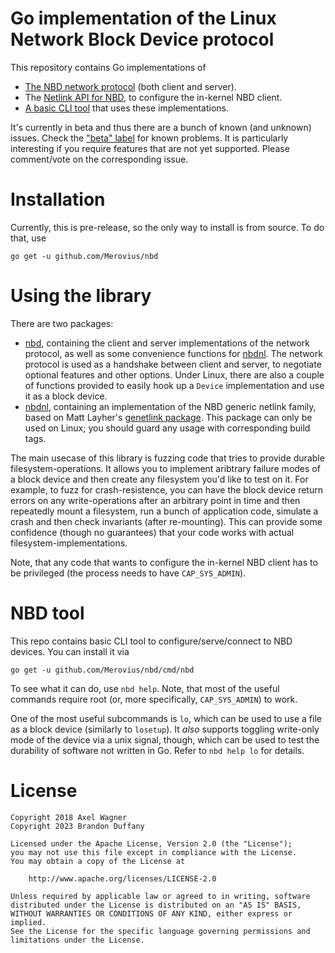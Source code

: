# Go implementation of the Linux Network Block Device protocol

This repository contains Go implementations of

* [The NBD network protocol][nbd-proto] (both client and server).
* The [Netlink API for NBD][nbd-netlink-h], to configure the in-kernel NBD
  client.
* [A basic CLI tool][nbd-tool] that uses these implementations.

It's currently in beta and thus there are a bunch of known (and unknown)
issues. Check the ["beta" label][beta-issues] for known problems. It is
particularly interesting if you require features that are not yet supported.
Please comment/vote on the corresponding issue.

# Installation

Currently, this is pre-release, so the only way to install is from source. To
do that, use

```
go get -u github.com/Merovius/nbd
```

# Using the library

There are two packages:
* [nbd][godoc-nbd], containing the client and server implementations of the
  network protocol, as well as some convenience functions for
  [nbdnl][godoc-nbdnl]. The network protocol is used as a handshake between
  client and server, to negotiate optional features and other options. Under
  Linux, there are also a couple of functions provided to easily hook up a
  `Device` implementation and use it as a block device.
* [nbdnl][godoc-nbdnl], containing an implementation of the NBD generic netlink
  family, based on Matt Layher's [genetlink package][godoc-genetlink]. This
  package can only be used on Linux; you should guard any usage with
  corresponding build tags.

The main usecase of this library is fuzzing code that tries to provide durable
filesystem-operations. It allows you to implement aribtrary failure modes of a
block device and then create any filesystem you'd like to test on it. For
example, to fuzz for crash-resistence, you can have the block device return
errors on any write-operations after an arbitrary point in time and then
repeatedly mount a filesystem, run a bunch of application code, simulate a
crash and then check invariants (after re-mounting). This can provide some
confidence (though no guarantees) that your code works with actual
filesystem-implementations.

Note, that any code that wants to configure the in-kernel NBD client has to be
privileged (the process needs to have `CAP_SYS_ADMIN`).

# NBD tool

This repo contains basic CLI tool to configure/serve/connect to NBD devices. You can install it via

```
go get -u github.com/Merovius/nbd/cmd/nbd
```

To see what it can do, use `nbd help`. Note, that most of the useful commands
require root (or, more specifically, `CAP_SYS_ADMIN`) to work.

One of the most useful subcommands is `lo`, which can be used to use a file as
a block device (similarly to `losetup`). It *also* supports toggling write-only
mode of the device via a unix signal, though, which can be used to test the
durability of software not written in Go. Refer to `nbd help lo` for details.

# License

```
Copyright 2018 Axel Wagner
Copyright 2023 Brandon Duffany

Licensed under the Apache License, Version 2.0 (the "License");
you may not use this file except in compliance with the License.
You may obtain a copy of the License at

    http://www.apache.org/licenses/LICENSE-2.0

Unless required by applicable law or agreed to in writing, software
distributed under the License is distributed on an "AS IS" BASIS,
WITHOUT WARRANTIES OR CONDITIONS OF ANY KIND, either express or implied.
See the License for the specific language governing permissions and
limitations under the License.
```

[beta-issues]: https://github.com/Merovius/nbd/issues?q=is%3Aissue+is%3Aopen+label%3Abeta
[nbd-proto]: https://sourceforge.net/p/nbd/code/ci/master/tree/doc/proto.md
[nbd-netlink-h]: https://github.com/torvalds/linux/blob/master/include/uapi/linux/nbd-netlink.h
[nbd-tool]: #nbd-tool
[godoc-nbd]: https://godoc.org/github.com/Merovius/nbd
[godoc-nbdnl]: https://godoc.org/github.com/Merovius/nbdnl
[godoc-genetlink]: https://godoc.org/github.com/mdlayher/genetlink
